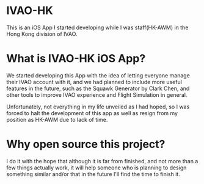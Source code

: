 # IVAO-HK
This is an iOS App I started developing while I was staff(HK-AWM) in the Hong Kong division of IVAO. 

# What is IVAO-HK iOS App? 

We started developing this App with the idea of letting everyone manage their IVAO account with it, and we had planned to include more
useful features in the future, such as the Squawk Generator by Clark Chen, and other tools to improve IVAO experience and Flight Simulation
in general.

Unfortunately, not everything in my life unveiled as I had hoped, so I was forced to halt the development of this app as well as resign
from my position as HK-AWM due to lack of time. 

# Why open source this project? 

I do it with the hope that although it is far from finished, and not more than a few things actually work, it will help someone who is 
planning to design something similar and/or that in the future I'll find the time to finish it.
